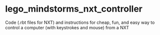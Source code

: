# lego_mindstorms_nxt_controller
Code (.rbt files for NXT) and instructions for cheap, fun, and easy way to control a computer (with keystrokes and mouse) from a NXT
